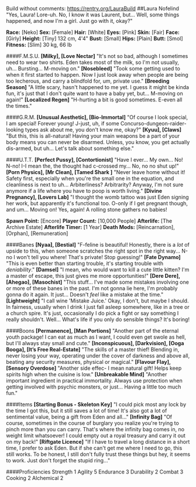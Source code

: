 Build without comments: https://rentry.org/LauraBuild
##Laura Nofelind
"Yes, Laura! Lore-uh. No, I know it was Laurent, but... Well, some things happened, and now I'm a girl. Just go with it, okay?"

**Race:** [Neko]
**Sex:** [Female]
**Hair:** [White]
**Eyes:** [Pink]
**Skin:** [Fair]
**Face:** [Girly]
**Height:** [Tiny] 132 cm, 4'4"
**Bust:** [Small]
**Hips:** [Plain]
**Butt:** [Smol]
**Fitness:** [Slim] 30 kg, 66 lb

####F.M.S.U.
**[Milky], [Love Nectar]**
"It's not so bad, although I sometimes need to wear two shirts. Eden takes most of the milk, so I'm not usually, uh... Bursting... M-moving on."
**[Nosebleed]**
"Took some getting used to when it first started to happen. Now I just look away when people are being too lecherous, and carry a blindfold for, um, private use."
**[Breeding Season]**
"A little scary, hasn't happened to me yet. I guess it might be kinda fun, it's just that I don't quite want to have a baby yet, but... M-moving on again!"
**[Localized Regen]**
"H-hurting a bit is good sometimes. E-even all the times."

####G.R.M.
**[Unusual Aesthetic], [Bio-Immortal]**
"Of course I look special, I am special! Forever young! J-just, uh, if some Concurso-dungeon-raider-looking types ask about me, you don't know me, okay?"
**[Kyuu], [Claws]**
"But this, this is all-natural! Having your main weapons be a part of your body means you can never be disarmed. Unless, you know, you get actually dis-armed, but uh... Let's talk about something else."

####U.T.T.
**[Perfect Pussy], [Contortionist]**
"Have I ever... My own... No! N-no! I-I mean the, the thought had c-crossed my... No, no no shut up!"
**[Porn Physics], [Mr Clean], [Tamed Shark ]**
"Never leave home without it! Safety first, especially when you're the small one in the equation, and cleanliness is next to uh... Arbiterliness? Arbitrarity? Anyway, I'm not sure anymore if a life where you have to poop is worth living."
**[Divine Pregnancy], [Lovers Lab]**
"I thought the womb tattoo was just Eden signing her work, but apparently it's functional too. O-only if I get pregnant though, and um... Moving on! Yes, again! A rolling stone gathers no babies!

**Spawn Point:** [Encore]
**Player Count:** [10,000 People]
**Afterlife:** [The Archive Estate]
**Afterlife Timer:** [1 Year]
**Death Mods:** [Reincarnation], [Orphan], [Remuneration]

####Banes
**[Nyaa], [Bestial]**
"F-feline is beautiful! Honestly, there is a *lot* of upside to this, when someone scratches the right spot in the right way... N-no I won't tell you where! That's private! Stop guessing!"
**[Fate Dynamo]**
"This is even better than starting trouble, it's starting trouble with *deniability*."
**[Damsel]**
"I mean, who would want to kill a cute little kitten? I'm a master of escape, this just gives me more opportunities!"
**[Dere Dere], [Ahegao], [Masochist]**
"This stuff... I've made some mistakes involving one or more of these banes in the past. I'm not gonna lie here, I'm probably gonna do it again. It just... Doesn't *feel* like a mistake at the time."
**[Lightweight]**
"I call wine 'Mistake Juice.' Okay, I don't, but maybe I should. In fairness, usually when I drink I just fall asleep somewhere, like in a tree or a church spire. It's just, occasionally I do pick a fight or say something I really shouldn't. Well... What's life if you only do sensible things? It's boring!

####Boons
**[Permanence], [Man Portions]**
"Another part of the eternal youth package! I can eat as much as I want, I could even get swole as hell, but I'll always stay small and cute."
**[Inconspicuous], [Darkvision], [Ooga Booga], [It’s Free Real-Estate]**
"The skills of a master thief! Blending in, never losing your way, operating under the cover of darkness and above all, beating any security measures, physical or magical."
**[Flavour Flay], [Sensory Overdose]**
"Another side effec- I mean natural gift! Helps keep spirits high when the cuisine is low."
**[Unbreakable Mind]**
"Another important ingredient in practical immortality. Always use protection when getting involved with psychic monsters, or just... Having a little too much fun."

####Items
**[Starting Bonus - Skeleton Key]**
"I could pick most any lock by the time I got this, but it still saves a lot of time! It's also got a lot of sentimental value, being a gift from Eden and all..." 
**[Infinity Bag]**
"Of course, sometimes in the course of burglary you realize you're trying to pinch more than you can carry. That's where the infinity bag comes in, no weight limit whatsoever! I could empty out a royal treasury and carry it out on my back!"
**[Riftgate Licence]**
"If I have to travel a long distance in a short time, I prefer to ask Eden. But if she can't get me where I need to go, this still works. To be honest, I still don't fully trust these things but hey, it seems to work. Just don't forget the stupid ring..."

####Proficiencies
Strength 1
Agility 5
Endurance 3
Durability 2
Combat 3
Cooking 2
Alchemical 2
